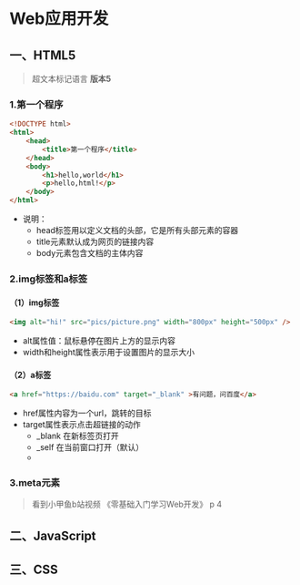 # Web应用开发

## 一、HTML5
> 超文本标记语言 **版本5**

### 1.第一个程序

```html
<!DOCTYPE html>
<html>
    <head>
        <title>第一个程序</title>
    </head>
    <body>
        <h1>hello,world</h1>
        <p>hello,html!</p>
    </body>
</html>
```
*   说明：
    *   head标签用以定义文档的头部，它是所有头部元素的容器
    *   title元素默认成为网页的链接内容
    *   body元素包含文档的主体内容

### 2.img标签和a标签

#### （1）img标签

```html
<img alt="hi!" src="pics/picture.png" width="800px" height="500px" />
```
*   alt属性值：鼠标悬停在图片上方的显示内容
*   width和height属性表示用于设置图片的显示大小

#### （2）a标签

```html
<a href="https://baidu.com" target="_blank" >有问题，问百度</a>
```
*   href属性内容为一个url，跳转的目标
*   target属性表示点击超链接的动作
    *   _blank  在新标签页打开
    *   _self   在当前窗口打开（默认）
    *   

### 3.meta元素





> 看到小甲鱼b站视频 《零基础入门学习Web开发》 p 4









## 二、JavaScript

## 三、CSS


## 

